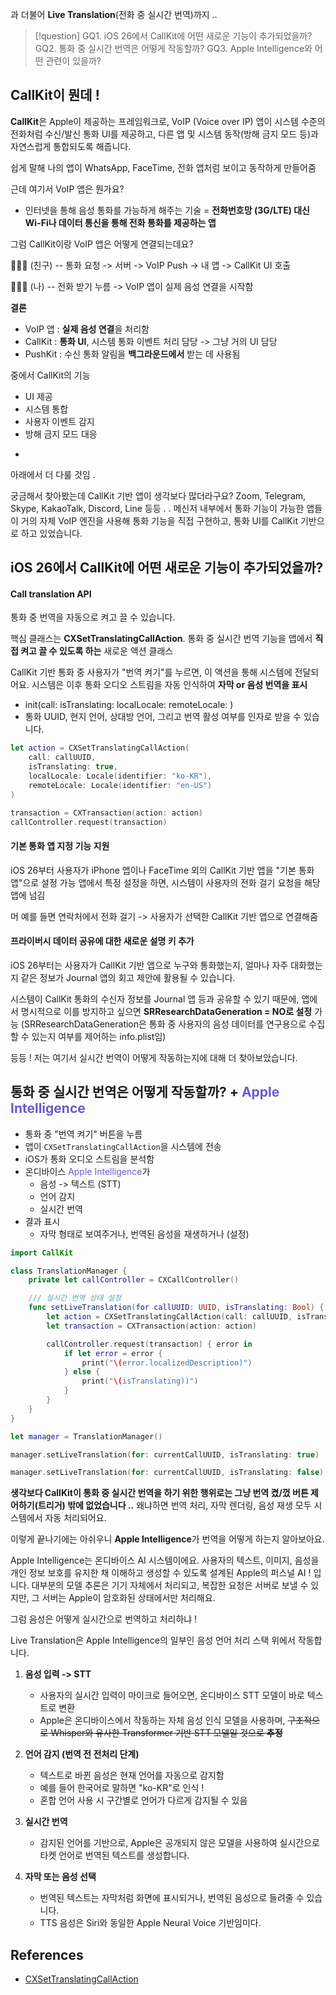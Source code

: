 과 더불어 **Live Translation**(전화 중 실시간 번역)까지 ..

>[!question]
>GQ1. iOS 26에서 CallKit에 어떤 새로운 기능이 추가되었을까?
>GQ2. 통화 중 실시간 번역은 어떻게 작동할까?
>GQ3. Apple Intelligence와 어떤 관련이 있을까?

## CallKit이 뭔데 !

**CallKit**은 Apple이 제공하는 프레임워크로, VoIP (Voice over IP) 앱이 시스템 수준의 전화처럼 수신/발신 통화 UI를 제공하고, 다른 앱 및 시스템 동작(방해 금지 모드 등)과 자연스럽게 통합되도록 해줍니다.

쉽게 말해 나의 앱이 WhatsApp, FaceTime, 전화 앱처럼 보이고 동작하게 만들어줌

근데 여기서 VoIP 앱은 뭔가요?
- 인터넷을 통해 음성 통화를 가능하게 해주는 기술 = **전화번호망 (3G/LTE) 대신 Wi-Fi나 데이터 통신을 통해 전화 통화를 제공하는 앱**

그럼 CallKit이랑 VoIP 앱은 어떻게 연결되는데요?

🙋🏻‍♀️ (친구) -- 통화 요청 -> 서버 -> VoIP Push -> 내 앱 -> CallKit UI 호출

🙆🏻‍♀️ (나) -- 전화 받기 누름 -> VoIP 앱이 실제 음성 연결을 시작함

**결론**

- VoIP 앱 : **실제 음성 연결**을 처리함
- CallKit : **통화 UI**, 시스템 통화 이벤트 처리 담당 -> 그냥 거의 UI 담당
- PushKit : 수신 통화 알림을 **백그라운드에서** 받는 데 사용됨

중에서 CallKit의 기능

- UI 제공
- 시스템 통합
- 사용자 이벤트 감지
- 방해 금지 모드 대응
+
아래에서 더 다룰 것임 .


궁금해서 찾아봤는데 CallKit 기반 앱이 생각보다 많더라구요?
Zoom, Telegram, Skype, KakaoTalk, Discord, Line 등등 . . 메신저 내부에서 통화 기능이 가능한 앱들이 거의 자체 VoIP 엔진을 사용해 통화 기능을 직접 구현하고, 통화 UI를 CallKit 기반으로 하고 있었습니다.

## iOS 26에서 CallKit에 어떤 새로운 기능이 추가되었을까?

#### Call translation API

통화 중 번역을 자동으로 켜고 끌 수 있습니다.

핵심 클래스는 **CXSetTranslatingCallAction**.
통화 중 실시간 번역 기능을 앱에서 **직접 켜고 끌 수 있도록 하는** 새로운 액션 클래스

CallKit 기반 통화 중 사용자가 "번역 켜기"를 누르면, 이 액션을 통해 시스템에 전달되어요.
시스템은 이후 통화 오디오 스트림을 자동 인식하여 **자막 or 음성 번역을 표시**

-  init(call: isTranslating: localLocale: remoteLocale: )
- 통화 UUID, 현지 언어, 상대방 언어, 그리고 번역 활성 여부를 인자로 받을 수 있습니다.

```swift
let action = CXSetTranslatingCallAction(
    call: callUUID,
    isTranslating: true,
    localLocale: Locale(identifier: "ko-KR"),
    remoteLocale: Locale(identifier: "en-US")
)

transaction = CXTransaction(action: action)
callController.request(transaction)
```

#### 기본 통화 앱 지정 기능 지원

iOS 26부터 사용자가 iPhone 앱이나 FaceTime 외의 CallKit 기반 앱을 "기본 통화 앱"으로 설정 가능
앱에서 특정 설정을 하면, 시스템이 사용자의 전화 걸기 요청을 해당 앱에 넘김

머 예를 들면 연락처에서 전화 걸기 -> 사용자가 선택한 CallKit 기반 앱으로 연결해줌 

#### 프라이버시 데이터 공유에 대한 새로운 설명 키 추가

iOS 26부터는 사용자가 CallKit 기반 앱으로 누구와 통화했는지, 얼마나 자주 대화했는지 같은 정보가 Journal 앱의 회고 제안에 활용될 수 있습니다.

시스템이 CallKit 통화의 수신자 정보를 Journal 앱 등과 공유할 수 있기 때문에, 앱에서 명시적으로 이를 방지하고 싶으면 **SRResearchDataGeneration = NO로 설정** 가능 (SRResearchDataGeneration은 통화 중 사용자의 음성 데이터를 연구용으로 수집할 수 있는지 여부를 제어하는 info.plist임)

등등 ! 
저는 여기서 실시간 번역이 어떻게 작동하는지에 대해 더 찾아보았습니다.

## 통화 중 실시간 번역은 어떻게 작동할까? + <font color = "slateBlue">Apple Intelligence</font>

- 통화 중 "번역 켜기" 버튼을 누름
- 앱이 `CXSetTranslatingCallAction`을 시스템에 전송
- iOS가 통화 오디오 스트림을 분석함
- 온디바이스 <font color = "slateBlue">Apple Intelligence</font>가
	- 음성 -> 텍스트 (STT)
	- 언어 감지
	- 실시간 번역
- 결과 표시
	- 자막 형태로 보여주거나, 번역된 음성을 재생하거나 (설정)

```swift
import CallKit

class TranslationManager {
    private let callController = CXCallController()

    /// 실시간 번역 상태 설정
    func setLiveTranslation(for callUUID: UUID, isTranslating: Bool) {
        let action = CXSetTranslatingCallAction(call: callUUID, isTranslating: isTranslating)
        let transaction = CXTransaction(action: action)

        callController.request(transaction) { error in
            if let error = error {
                print("\(error.localizedDescription)")
            } else {
                print("\(isTranslating))")
            }
        }
    }
}
```

```swift
let manager = TranslationManager()

manager.setLiveTranslation(for: currentCallUUID, isTranslating: true)

manager.setLiveTranslation(for: currentCallUUID, isTranslating: false)
```

**생각보다 CallKit이 통화 중 실시간 번역을 하기 위한 행위로는 그냥 번역 켰/껐 버튼 제어하기(트리거) 밖에 없었습니다 ..** 왜냐하면 번역 처리, 자막 렌더링, 음성 재생 모두 시스템에서 자동 처리되어요.



이렇게 끝나기에는 아쉬우니 **Apple Intelligence**가 번역을 어떻게 하는지 알아보아요.

Apple Intelligence는 온디바이스 AI 시스템이에요. 
사용자의 텍스트, 이미지, 음성을 개인 정보 보호를 유지한 채 이해하고 생성할 수 있도록 설계된 Apple의 퍼스널 AI ! 입니다. 대부분의 모델 추론은 기기 자체에서 처리되고, 복잡한 요청은 서버로 보낼 수 있지만, 그 서버는 Apple이 암호화된 상태에서만 처리해요.


그럼 음성은 어떻게 실시간으로 번역하고 처리하냐 !

Live Translation은 Apple Intelligence의 일부인 음성 언어 처리 스택 위에서 작동합니다.

1. **음성 입력 -> STT**
	- 사용자의 실시간 입력이 마이크로 들어오면, 온디바이스 STT 모델이 바로 텍스트로 변환
	- Apple은 온디바이스에서 작동하는 자체 음성 인식 모델을 사용하며, ~~구조적으로 Whisper와 유사한 Transformer 기반 STT 모델일 것으로 **추정**~~

2. **언어 감지 (번역 전 전처리 단계)**
	- 텍스트로 바뀐 음성은 현재 언어를 자동으로 감지함
	- 예를 들어 한국어로 말하면 "ko-KR"로 인식 !
	- 혼합 언어 사용 시 구간별로 언어가 다르게 감지될 수 있음

3. **실시간 번역**
	- 감지된 언어를 기반으로, Apple은 공개되지 않은 모델을 사용하여 실시간으로 타켓 언어로 번역된 텍스트를 생성합니다.

4. **자막 또는 음성 선택**
	- 번역된 텍스트는 자막처럼 화면에 표시되거나, 번역된 음성으로 들려줄 수 있습니다. 
	- TTS 음성은 Siri와 동일한 Apple Neural Voice 기반임미다.

## References
- [CXSetTranslatingCallAction](https://developer.apple.com/documentation/callkit/cxsettranslatingcallaction)
